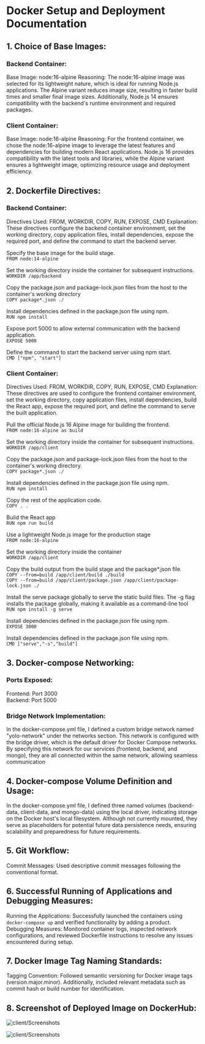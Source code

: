 # Docker Setup and Deployment Documentation
## 1. Choice of Base Images:
### Backend Container:
Base Image: node:16-alpine
Reasoning: The node:16-alpine image was selected for its lightweight nature, which is ideal for running Node.js applications. The Alpine variant reduces image size, resulting in faster build times and smaller final image sizes. Additionally, Node.js 14 ensures compatibility with the backend's runtime environment and required packages.
        
### Client Container:
Base Image: node:16-alpine
Reasoning: For the frontend container, we chose the node:16-alpine image to leverage the latest features and dependencies for building modern React applications. Node.js 16 provides compatibility with the latest tools and libraries, while the Alpine variant ensures a lightweight image, optimizing resource usage and deployment efficiency.

## 2. Dockerfile Directives:
### Backend Container:
Directives Used: FROM, WORKDIR, COPY, RUN, EXPOSE, CMD
Explanation: These directives configure the backend container environment, set the working directory, copy application files, install dependencies, expose the required port, and define the command to start the backend server.

Specify the base image for the build stage.<br />
 ```FROM node:14-alpine```

Set the working directory inside the container for subsequent instructions.<br />
 ```WORKDIR /app/backend```

Copy the package.json and package-lock.json files from the host to the container's working directory<br />
 ```COPY package*.json ./```

Install dependencies defined in the package.json file using npm.<br />
 ```RUN npm install```

Expose port 5000 to allow external communication with the backend application.<br />
 ```EXPOSE 5000```

Define the command to start the backend server using npm start.<br />
 ```CMD ["npm", "start"]```

### Client Container:
Directives Used: FROM, WORKDIR, COPY, RUN, EXPOSE, CMD
Explanation: These directives are used to configure the frontend container environment, set the working directory, copy application files, install dependencies, build the React app, expose the required port, and define the command to serve the built application.

Pull the official Node.js 16 Alpine image for building the frontend.<br />
 ```FROM node:16-alpine as build```

Set the working directory inside the container for subsequent instructions.<br />
 ```WORKDIR /app/client```

Copy the package.json and package-lock.json files from the host to the container's working directory.<br />
 ```COPY package*.json ./```

Install dependencies defined in the package.json file using npm.<br />
 ```RUN npm install```
 
Copy the rest of the application code.<br />
 ```COPY . .```

Build the React app<br />
 ```RUN npm run build```

Use a lightweight Node.js image for the production stage<br />
 ```FROM node:16-alpine```

Set the working directory inside the container<br />
 ```WORKDIR /app/client```

Copy the build output from the build stage and the package*.json file.<br />
 ```COPY --from=build /app/client/build ./build```<br />
 ```COPY --from=build /app/client/package.json /app/client/package-lock.json ./```

Install the serve package globally to serve the static build files. The -g flag installs the package globally, making it available as a command-line tool<br />
```RUN npm install -g serve```

Install dependencies defined in the package.json file using npm.<br />
 ```EXPOSE 3000```

Install dependencies defined in the package.json file using npm.<br />
 ```CMD ["serve","-s","build"]```

## 3. Docker-compose Networking:
### Ports Exposed:
Frontend: Port 3000<br />
Backend: Port 5000

### Bridge Network Implementation: 
In the docker-compose.yml file, I defined a custom bridge network named "yolo-network" under the networks section. This network is configured with the bridge driver, which is the default driver for Docker Compose networks. By specifying this network for our services (frontend, backend, and mongo), they are all connected within the same network, allowing seamless communication

## 4. Docker-compose Volume Definition and Usage:
In the docker-compose.yml file, I defined three named volumes (backend-data, client-data, and mongo-data) using the local driver, indicating storage on the Docker host's local filesystem. Although not currently mounted, they serve as placeholders for potential future data persistence needs, ensuring scalability and preparedness for future requirements.

## 5. Git Workflow:
Commit Messages: Used descriptive commit messages following the conventional format.

## 6. Successful Running of Applications and Debugging Measures:
Running the Applications: Successfully launched the containers using ```docker-compose up``` and verified functionality by adding a product.
Debugging Measures: Monitored container logs, inspected network configurations, and reviewed Dockerfile instructions to resolve any issues encountered during setup.

## 7. Docker Image Tag Naming Standards:
Tagging Convention: Followed semantic versioning for Docker image tags (version.major.minor). Additionally, included relevant metadata such as commit hash or build number for identification.

## 8. Screenshot of Deployed Image on DockerHub:

![client/Screenshots](image.png)

![client/Screenshots](image-1.png)
